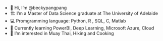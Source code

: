 - 👋 Hi, I’m @beckypangpang
- 🏗️ I’m a Master of Data Science graduate at The University of Adelaide
- 💻 Promgramming language: Python, R , SQL, C, Matlab
- 🌱 Currently learning PowerBI, Deep Learning, Microsoft Azure, Cloud
- 👀 I’m interested in Muay Thai, Hiking and Cooking

<!---
beckypangpang/beckypangpang is a ✨ special ✨ repository because its `README.md` (this file) appears on your GitHub profile.
You can click the Preview link to take a look at your changes.
--->
